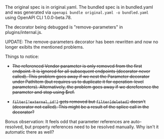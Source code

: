 The original spec is in original.yaml. The bundled spec is in bundled.yaml and was generated
via `openapi bundle original.yaml -o bundled.yaml` using OpenAPI CLI 1.0.0-beta.78.

The decorator being debugged is "remove-parameters" in plugins/internal.js.

UPDATE: The remove-parameters decorator has been rewritten and now no longer exibits the mentioned problems.

Things to notice:
- ~~The referenced Vendor parameter is only removed from the first endpoint.
  It is ignored for all subsequent endpoints (decorator never called).
  This problem goes away if we nest the Parameter decorator under PathItem
  (but requires us to duplicate it for operation-level parameters).
  Alternatively, the problem goes away if we dereference the parameter and stop using $ref.~~

- ~~`filter["external_id"]` gets removed but `filter[deleted]` doesn't (decorator not called).
   This might be a result of the splice call in the decorator?~~

Bonus observation:
It feels odd that parameter references are auto-resolved, but property references need to be resolved manually. Why isn't it automatic there as well?
